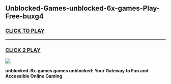 
## Unblocked-Games-unblocked-6x-games-Play-Free-buxg4
<h3>
<a href="https://premium76.site?title=unblocked-6x-games&ref=22A">CLICK TO PLAY</a></h3>
<hr>

<h3>
<a href="https://premium76.site?title=unblocked-6x-games&ref=22A">CLICK 2 PLAY</a>
  
</h3>

<a href="https://premium76.site?title=unblocked-6x-games&ref=22A"><img src="https://clearcache.store/games.png"></a>


**unblocked-6x-games games unblocked: Your Gateway to Fun and Accessible Online Gaming**
